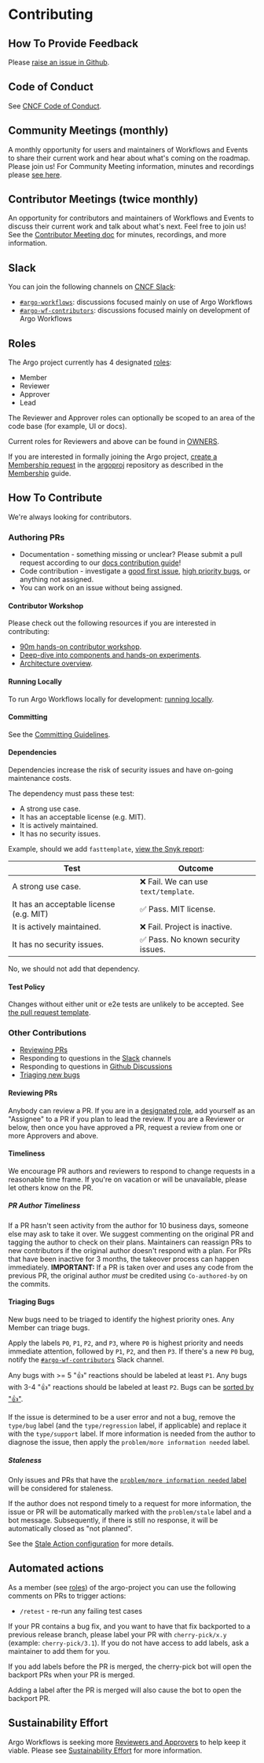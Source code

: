 # Contributing

## How To Provide Feedback

Please [raise an issue in Github](https://github.com/argoproj/argo-workflows/issues).

## Code of Conduct

See [CNCF Code of Conduct](https://github.com/cncf/foundation/blob/master/code-of-conduct.md).

## Community Meetings (monthly)

A monthly opportunity for users and maintainers of Workflows and Events to share their current work and hear about what's coming on the roadmap.
Please join us!
For Community Meeting information, minutes and recordings please [see here](http://bit.ly/argo-wf-cmty-mtng).

## Contributor Meetings (twice monthly)

An opportunity for contributors and maintainers of Workflows and Events to discuss their current work and talk about what's next.
Feel free to join us!
See the [Contributor Meeting doc](https://bit.ly/argo-data-weekly) for minutes, recordings, and more information.

## Slack

You can join the following channels on [CNCF Slack](https://argoproj.github.io/community/join-slack):

* [`#argo-workflows`](https://cloud-native.slack.com/archives/C01QW9QSSSK): discussions focused mainly on use of Argo Workflows
* [`#argo-wf-contributors`](https://cloud-native.slack.com/archives/C0510EUH90V): discussions focused mainly on development of Argo Workflows

## Roles

The Argo project currently has 4 designated [roles](https://github.com/argoproj/argoproj/blob/main/community/membership.md):

* Member
* Reviewer
* Approver
* Lead

The Reviewer and Approver roles can optionally be scoped to an area of the code base (for example, UI or docs).

Current roles for Reviewers and above can be found in [OWNERS](https://github.com/argoproj/argo-workflows/blob/main/OWNERS).

If you are interested in formally joining the Argo project, [create a Membership request](https://github.com/argoproj/argoproj/issues/new?template=membership.md&title=REQUEST%3A%20New%20membership%20for%20%3Cyour-GH-handle%3E) in the [argoproj](https://github.com/argoproj/argoproj) repository as described in the [Membership](https://github.com/argoproj/argoproj/blob/main/community/membership.md) guide.

## How To Contribute

We're always looking for contributors.

### Authoring PRs

* Documentation - something missing or unclear? Please submit a pull request according to our [docs contribution guide](doc-changes.md)!
* Code contribution - investigate a [good first issue](https://github.com/argoproj/argo-workflows/issues?q=is%3Aopen+is%3Aissue+label%3A%22good+first+issue%22), [high priority bugs](#triaging-bugs), or anything not assigned.
* You can work on an issue without being assigned.

#### Contributor Workshop

Please check out the following resources if you are interested in contributing:

* [90m hands-on contributor workshop](https://youtu.be/zZv0lNCDG9w).
* [Deep-dive into components and hands-on experiments](https://docs.google.com/presentation/d/1IU0a3unnr3tBRi38Zn3EHQZj3z6yvocfG9x9icRu1LE/edit?usp=sharing).
* [Architecture overview](https://github.com/argoproj/argo-workflows/blob/main/docs/architecture.md).

#### Running Locally

To run Argo Workflows locally for development: [running locally](running-locally.md).

#### Committing

See the [Committing Guidelines](running-locally.md#committing).

#### Dependencies

Dependencies increase the risk of security issues and have on-going maintenance costs.

The dependency must pass these test:

* A strong use case.
* It has an acceptable license (e.g. MIT).
* It is actively maintained.
* It has no security issues.

Example, should we add `fasttemplate`, [view the Snyk report](https://snyk.io/advisor/golang/github.com/valyala/fasttemplate):

| Test                                    | Outcome                             |
|-----------------------------------------|-------------------------------------|
| A strong use case.                      | ❌ Fail. We can use `text/template`. |
| It has an acceptable license (e.g. MIT) | ✅ Pass. MIT license.               |
| It is actively maintained.              | ❌ Fail. Project is inactive.        |
| It has no security issues.              | ✅ Pass. No known security issues.  |

No, we should not add that dependency.

#### Test Policy

Changes without either unit or e2e tests are unlikely to be accepted.
See [the pull request template](https://github.com/argoproj/argo-workflows/blob/main/.github/pull_request_template.md).

### Other Contributions

* [Reviewing PRs](#reviewing-prs)
* Responding to questions in the [Slack](#slack) channels
* Responding to questions in [Github Discussions](https://github.com/argoproj/argo-workflows/discussions)
* [Triaging new bugs](#triaging-bugs)

#### Reviewing PRs

Anybody can review a PR.
If you are in a [designated role](#roles), add yourself as an "Assignee" to a PR if you plan to lead the review.
If you are a Reviewer or below, then once you have approved a PR, request a review from one or more Approvers and above.

#### Timeliness

We encourage PR authors and reviewers to respond to change requests in a reasonable time frame.
If you're on vacation or will be unavailable, please let others know on the PR.

##### PR Author Timeliness

If a PR hasn't seen activity from the author for 10 business days, someone else may ask to take it over.
We suggest commenting on the original PR and tagging the author to check on their plans.
Maintainers can reassign PRs to new contributors if the original author doesn't respond with a plan.
For PRs that have been inactive for 3 months, the takeover process can happen immediately.
**IMPORTANT:** If a PR is taken over and uses any code from the previous PR, the original author *must* be credited using `Co-authored-by` on the commits.

#### Triaging Bugs

New bugs need to be triaged to identify the highest priority ones.
Any Member can triage bugs.

Apply the labels `P0`, `P1`, `P2`, and `P3`, where `P0` is highest priority and needs immediate attention, followed by `P1`, `P2`, and then `P3`.
If there's a new `P0` bug, notify the [`#argo-wf-contributors`](https://cloud-native.slack.com/archives/C0510EUH90V) Slack channel.

Any bugs with >= 5 "👍" reactions should be labeled at least `P1`.
Any bugs with 3-4 "👍" reactions should be labeled at least `P2`.
Bugs can be [sorted by "👍"](https://github.com/argoproj/argo-workflows/issues?q=is%3Aissue+is%3Aopen+sort%3Areactions-%2B1-desc+label%3Atype%2Fbug).

If the issue is determined to be a user error and not a bug, remove the `type/bug` label (and the `type/regression` label, if applicable) and replace it with the `type/support` label.
If more information is needed from the author to diagnose the issue, then apply the `problem/more information needed` label.

##### Staleness

Only issues and PRs that have the [`problem/more information needed` label](https://github.com/argoproj/argo-workflows/labels/problem%2Fmore%20information%20needed) will be considered for staleness.

If the author does not respond timely to a request for more information, the issue or PR will be automatically marked with the `problem/stale` label and a bot message.
Subsequently, if there is still no response, it will be automatically closed as "not planned".

See the [Stale Action configuration](https://github.com/argoproj/argo-workflows/blob/main/.github/workflows/stale.yaml) for more details.

## Automated actions

As a member (see [roles](https://github.com/argoproj/argoproj/blob/main/community/membership.md)) of the argo-project you can use the following comments on PRs to trigger actions:

* `/retest` - re-run any failing test cases

If your PR contains a bug fix, and you want to have that fix backported to a previous release branch, please label your PR with `cherry-pick/x.y` (example: `cherry-pick/3.1`).
If you do not have access to add labels, ask a maintainer to add them for you.

If you add labels before the PR is merged, the cherry-pick bot will open the backport PRs when your PR is merged.

Adding a label after the PR is merged will also cause the bot to open the backport PR.

## Sustainability Effort

Argo Workflows is seeking more [Reviewers and Approvers](https://github.com/argoproj/argoproj/blob/main/community/membership.md) to help keep it viable.
Please see [Sustainability Effort](https://github.com/argoproj/argo-workflows/blob/main/community/sustainability_effort.md) for more information.
